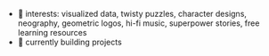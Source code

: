 - 👀 interests: visualized data, twisty puzzles, character designs, neography, geometric logos, hi-fi music, superpower stories, free learning resources
- 🌱 currently building projects

<!---
ky-ty/ky-ty is a ✨ special ✨ repository because its `README.md` (this file) appears on your GitHub profile.
You can click the Preview link to take a look at your changes.
--->
